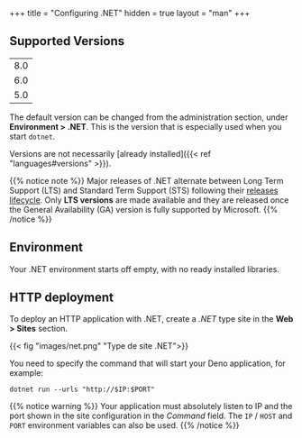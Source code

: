 +++
title = "Configuring .NET"
hidden = true
layout = "man"
+++

## Supported Versions

||
|-----|
| 8.0 |
| 6.0 |
| 5.0 |

The default version can be changed from the administration section, under **Environment > .NET**. This is the version that is especially used when you start `dotnet`.

Versions are not necessarily [already installed]({{< ref "languages#versions" >}}).

{{% notice note %}}
Major releases of .NET alternate between Long Term Support (LTS) and Standard Term Support (STS) following their [releases lifecycle](https://dotnet.microsoft.com/en-us/platform/support/policy/dotnet-core#lifecycle). Only **LTS versions** are made available and they are released once the General Availability (GA) version is fully supported by Microsoft.
{{% /notice %}}

## Environment

Your .NET environment starts off empty, with no ready installed libraries.

## HTTP deployment

To deploy an HTTP application with .NET, create a *.NET* type site in the **Web > Sites** section. 

{{< fig "images/net.png" "Type de site .NET">}}

You need to specify the command that will start your Deno application, for example:

```
dotnet run --urls "http://$IP:$PORT"
```

{{% notice warning %}}
Your application must absolutely listen to IP and the port shown in the site configuration in the *Command* field. The `IP` / `HOST` and `PORT` environment variables can also be used.
{{% /notice %}}
